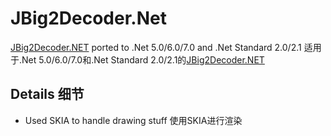 # JBig2Decoder.Net
[JBig2Decoder.NET](https://www.nuget.org/packages/JBig2Decoder.NET/) ported to .Net 5.0/6.0/7.0 and .Net Standard 2.0/2.1
适用于.Net 5.0/6.0/7.0和.Net Standard 2.0/2.1的[JBig2Decoder.NET](https://www.nuget.org/packages/JBig2Decoder.NET/)
## Details 细节
+ Used SKIA to handle drawing stuff 使用SKIA进行渲染
